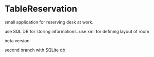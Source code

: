 # TableReservation
small application for reserving desk at work. 

use SQL DB for storing informations. 
use xml for defining layout of room

beta version

second branch with SQLite db
